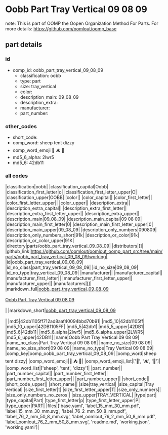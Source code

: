 # Oobb Part Tray Vertical 09 08 09  

note: This is part of OOMP the Oopen Organization Method For Parts. For more details: https://github.com/oomlout/oomp_base

##  part details





### id
* oomp_id: oobb_part_tray_vertical_09_08_09
  * classification: oobb
  * type: part
  * size: tray_vertical
  * color: 
  * description_main: 09_08_09
  * description_extra: 
  * manufacturer: 
  * part_number: 

### other_codes
* short_code: 
* oomp_word: sheep tent dizzy
* oomp_word_emoji :sheep: :tent: :dizzy:
* md5_6_alpha: 2lwr5
* md5_6: 42db11

### all codes 
|classification|oobb|
|classification_capital|Oobb|
|classification_first_letter|o|
|classification_first_letter_upper|O|
|classification_upper|OOBB|
|color||
|color_capital||
|color_first_letter||
|color_first_letter_upper||
|color_upper||
|description_extra||
|description_extra_capital||
|description_extra_first_letter||
|description_extra_first_letter_upper||
|description_extra_upper||
|description_main|09_08_09|
|description_main_capital|09 08 09|
|description_main_first_letter|0|
|description_main_first_letter_upper|0|
|description_main_upper|09_08_09|
|description_only_numbers|090809|
|description_only_numbers_short|91k|
|description_or_color|91k|
|description_or_color_upper|91K|
|directory|parts/oobb_part_tray_vertical_09_08_09|
|distributors|[]|
|github_link|https://github.com/oomlout/oomlout_oomp_part_src/tree/main/parts/oobb_part_tray_vertical_09_08_09/working|
|id|oobb_part_tray_vertical_09_08_09|
|id_no_class|part_tray_vertical_09_08_09|
|id_no_size|09_08_09|
|id_no_type|tray_vertical_09_08_09|
|manufacturer||
|manufacturer_capital||
|manufacturer_first_letter||
|manufacturer_first_letter_upper||
|manufacturer_upper||
|manufacturers|[]|
|markdown_full|[oobb_part_tray_vertical_09_08_09](https://github.com/oomlout/oomlout_oomp_part_src/tree/main/parts/oobb_part_tray_vertical_09_08_09/working)<br>[](https://github.com/oomlout/oomlout_oomp_part_src/tree/main/parts/oobb_part_tray_vertical_09_08_09/working)<br>[Oobb Part Tray Vertical 09 08 09](https://github.com/oomlout/oomlout_oomp_part_src/tree/main/parts/oobb_part_tray_vertical_09_08_09/working)<br><br>|
|markdown_short|[oobb_part_tray_vertical_09_08_09](https://github.com/oomlout/oomlout_oomp_part_src/tree/main/parts/oobb_part_tray_vertical_09_08_09/working)<br><br>|
|md5|42db1105ff712ad8aaf40094bbd70b91|
|md5_10|42db1105ff|
|md5_10_upper|42DB1105FF|
|md5_5|42db1|
|md5_5_upper|42DB1|
|md5_6|42db11|
|md5_6_alpha|2lwr5|
|md5_6_alpha_upper|2LWR5|
|md5_6_upper|42DB11|
|name|Oobb Part Tray Vertical 09 08 09|
|name_no_class|Part Tray Vertical 09 08 09|
|name_no_size|09 08 09|
|name_no_size_short|09 08 09|
|name_no_type|Tray Vertical 09 08 09|
|oomp_key|oomp_oobb_part_tray_vertical_09_08_09|
|oomp_word|sheep tent dizzy|
|oomp_word_emoji|:sheep: :tent: :dizzy:|
|oomp_word_emoji_list|[':sheep:', ':tent:', ':dizzy:']|
|oomp_word_list|['sheep', 'tent', 'dizzy']|
|part_number||
|part_number_capital||
|part_number_first_letter||
|part_number_first_letter_upper||
|part_number_upper||
|short_code||
|short_code_upper||
|short_name||
|size|tray_vertical|
|size_capital|Tray Vertical|
|size_first_letter|t|
|size_first_letter_upper|T|
|size_only_numbers||
|size_only_numbers_no_zeros||
|size_upper|TRAY_VERTICAL|
|type|part|
|type_capital|Part|
|type_first_letter|p|
|type_first_letter_upper|P|
|type_upper|PART|
|files|['base.yaml', 'label_15_mm_30_mm.pdf', 'label_15_mm_30_mm.svg', 'label_76_2_mm_50_8_mm.pdf', 'label_76_2_mm_50_8_mm.svg', 'label_oomlout_76_2_mm_50_8_mm.pdf', 'label_oomlout_76_2_mm_50_8_mm.svg', 'readme.md', 'working.json', 'working.yaml']|

